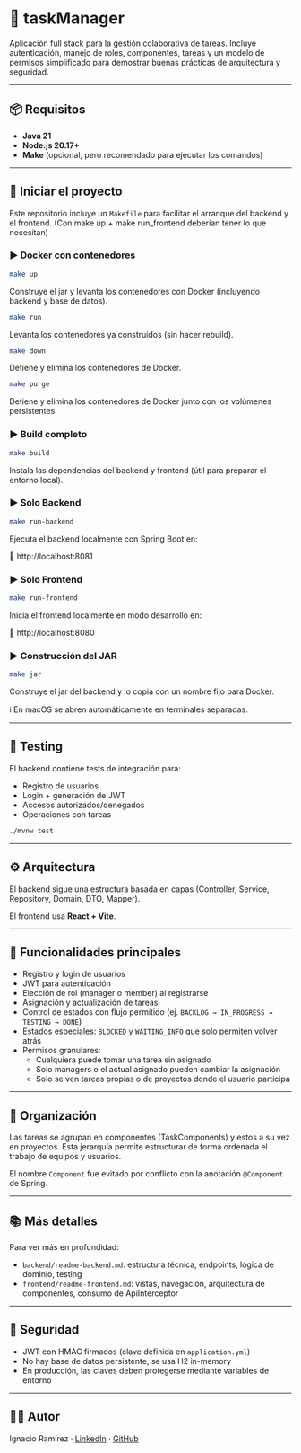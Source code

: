 # 📝 taskManager

Aplicación full stack para la gestión colaborativa de tareas. Incluye autenticación, manejo de roles, componentes, tareas y un modelo de permisos simplificado para demostrar buenas prácticas de arquitectura y seguridad.

---

## 📦 Requisitos

- **Java 21**
- **Node.js 20.17+**
- **Make** (opcional, pero recomendado para ejecutar los comandos)

---

## 🚀 Iniciar el proyecto

Este repositorio incluye un `Makefile` para facilitar el arranque del backend y el frontend.
(Con make up + make run_frontend deberían tener lo que necesitan)


### ▶️ Docker con contenedores

```bash
make up
```

Construye el jar y levanta los contenedores con Docker (incluyendo backend y base de datos).

```bash
make run
```

Levanta los contenedores ya construidos (sin hacer rebuild).

```bash
make down
```

Detiene y elimina los contenedores de Docker.

```bash
make purge
```

Detiene y elimina los contenedores de Docker junto con los volúmenes persistentes.

### ▶️ Build completo

```bash
make build
```

Instala las dependencias del backend y frontend (útil para preparar el entorno local).

### ▶️ Solo Backend

```bash
make run-backend
```

Ejecuta el backend localmente con Spring Boot en:

📍 http://localhost:8081

### ▶️ Solo Frontend

```bash
make run-frontend
```

Inicia el frontend localmente en modo desarrollo en:

📍 http://localhost:8080

### ▶️ Construcción del JAR

```bash
make jar
```

Construye el jar del backend y lo copia con un nombre fijo para Docker.

ℹ️ En macOS se abren automáticamente en terminales separadas.

---

## 🧪 Testing

El backend contiene tests de integración para:

- Registro de usuarios
- Login + generación de JWT
- Accesos autorizados/denegados
- Operaciones con tareas

```bash
./mvnw test
```

---

## ⚙️ Arquitectura

El backend sigue una estructura basada en capas (Controller, Service, Repository, Domain, DTO, Mapper).

El frontend usa **React + Vite**.

---

## 📌 Funcionalidades principales

- Registro y login de usuarios
- JWT para autenticación
- Elección de rol (manager o member) al registrarse
- Asignación y actualización de tareas
- Control de estados con flujo permitido (ej. `BACKLOG → IN_PROGRESS → TESTING → DONE`)
- Estados especiales: `BLOCKED` y `WAITING_INFO` que solo permiten volver atrás
- Permisos granulares:
  - Cualquiera puede tomar una tarea sin asignado
  - Solo managers o el actual asignado pueden cambiar la asignación
  - Solo se ven tareas propias o de proyectos donde el usuario participa

---

## 📁 Organización

Las tareas se agrupan en componentes (TaskComponents) y estos a su vez en proyectos. Esta jerarquía permite estructurar de forma ordenada el trabajo de equipos y usuarios.

El nombre `Component` fue evitado por conflicto con la anotación `@Component` de Spring.

---

## 📚 Más detalles

Para ver más en profundidad:

- `backend/readme-backend.md`: estructura técnica, endpoints, lógica de dominio, testing
- `frontend/readme-frontend.md`: vistas, navegación, arquitectura de componentes, consumo de ApiInterceptor

---

## 🔐 Seguridad

- JWT con HMAC firmados (clave definida en `application.yml`)
- No hay base de datos persistente, se usa H2 in-memory
- En producción, las claves deben protegerse mediante variables de entorno

---

## 🧑‍🎓 Autor

Ignacio Ramírez · [LinkedIn](https://www.linkedin.com/in/ignacio-ramirez-guembe/) · [GitHub](https://github.com/NachitoTez/taskManager)